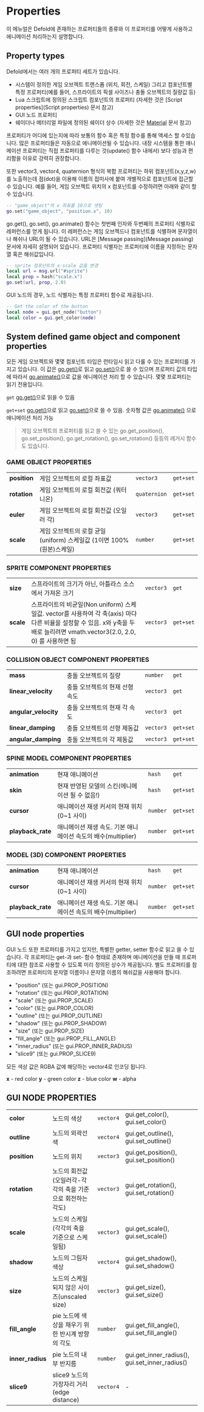 # Properties
이 메뉴얼은 Defold에 존재하는 프로퍼티들의 종류와 이 프로퍼티를 어떻게 사용하고 에니메이션 처리하는지 설명합니다.

## Property types
Defold에서는 여러 개의 프로퍼티 세트가 있습니다.

* 시스템이 정의한 게임 오브젝트 트랜스폼 (위치, 회전, 스케일) 그리고 컴포넌트별 특정 프로퍼티(예를 들어, 스프라이트의 픽셀 사이즈나 충돌 오브젝트의 질량값 등)
* Lua 스크립트에 정의된 스크립트 컴포넌트의 프로퍼티 (자세한 것은 [Script properties](Script properties) 문서 참고)
* GUI 노드 프로퍼티
* 쉐이더나 메터리얼 파일에 정의된 쉐이더 상수 (자세한 것은 [Material](Material) 문서 참고)

프로퍼티가 어디에 있는지에 따라 보통의 함수 혹은 특정 함수를 통해 액세스 할 수있습니다. 많은 프로퍼티들은 자동으로 에니메이션될 수 있습니다. 내장 시스템을 통한 애니메이션 프로퍼티는 직접 프로퍼티를 다루는 것(update() 함수 내에서) 보다 성능과 편리함을 이유로 강력히 권장합니다.

또한 vector3, vector4, quaternion 형식의 복합 프로퍼티는 하위 컴포넌트(x,y,z,w)를 노출하는데 점(dot)을 이용해 이름의 접미사에 붙여 개별적으로 컴포넌트에 접근할 수 있습니다. 예를 들어, 게임 오브젝트 위치의 x 컴포넌트를 수정하려면 아래와 같이 할 수 있습니다.

```lua
-- "game_object"의 x 좌표를 10으로 셋팅
go.set("game_object", "position.x", 10)
```

go.get(), go.set(), go.animate() 함수는 첫번째 인자와 두번째의 프로퍼티 식별자로 레퍼런스를 얻게 됩니다. 이 레퍼런스는 게임 오브젝드나 컴포넌트를 식별하며 문자열이나 해쉬나 URL이 될 수 있습니다. URL은 [Message passing](Message passing) 문서에 자세히 설명되어 있습니다. 프로퍼티 식별자는 프로퍼티에 이름을 지정하는 문자열 혹은 해쉬값입니다.

```lua
-- sprite 컴포넌트의 x-scale 값을 변경
local url = msg.url("#sprite")
local prop = hash("scale.x")
go.set(url, prop, 2.0)
```

GUI 노드의 경우, 노드 식별자는 특정 프로퍼티 함수로 제공됩니다.

```lua
-- Get the color of the button
local node = gui.get_node("button")
local color = gui.get_color(node)
```

## System defined game object and component properties
모든 게임 오브젝트와 몇몇 컴포넌트 타입은 런타임시 읽고 다룰 수 있는 프로퍼티를 가지고 있습니다. 이 값은 [go.get()](http://www.defold.com/ref/go#go.get)로 읽고 [go.set()](http://www.defold.com/ref/go#go.set)으로 쓸 수 있으며 프로퍼티 값의 타입에 따라서 [go.animate()](http://www.defold.com/ref/go#go.animate)으로 값을 에니메이션 처리 할 수 있습니다. 몇몇 프로퍼티는 읽기 전용입니다.

``get``
[go.get()](http://www.defold.com/ref/go#go.get)으로 읽을 수 있음

``get+set``
[go.get()](http://www.defold.com/ref/go#go.get)으로 읽고 [go.set()](http://www.defold.com/ref/go#go.set)으로 쓸 수 있음. 숫자형 값은 [go.animate()](http://www.defold.com/ref/go#go.animate) 으로 애니메이션 처리 가능

> 게임 오브젝트의 프로퍼티를 읽고 쓸 수 있는 go.get_position(), go.set_position(), go.get_rotation(), go.set_rotation() 등등의 레거시 함수도 있습니다.

### GAME OBJECT PROPERTIES
|  |  |  |  |
| :------------ | :------------ | :------------ | :------------ |
| **position** | 게임 오브젝트의 로컬 좌표값 | ``vector3`` | ``get+set`` |
| **rotation** | 게임 오브젝트의 로컬 회전값 (쿼터니온) | ``quaternion`` | ``get+set`` |
| **euler** | 게임 오브젝트의 로컬 회전값 (오일러 각) | ``vector3`` | ``get+set`` |
| **scale** | 게임 오브젝트의 로컬 균일(uniform) 스케일값 (1이면 100%(원본)스케일) | ``number`` | ``get+set`` |

### SPRITE COMPONENT PROPERTIES
|  |  |  |  |
| :------------ | :------------ | :------------ | :------------ |
| **size** | 스프라이트의 크기가 아닌, 아틀라스 소스에서 가져온 크기 | ``vector3`` | ``get`` |
| **scale** | 스프라이트의 비균일(Non uniform) 스케일값.  vector를 사용하여 각 축(axis) 마다 다른 비율을 설정할 수 있음. x와 y축을 두 배로 늘리려면 vmath.vector3(2.0, 2.0, 0) 를 사용하면 됨 | ``vector3`` | ``get+set`` |

### COLLISION OBJECT COMPONENT PROPERTIES
|  |  |  |  |
| :------------ | :------------ | :------------ | :------------ |
| **mass** | 충돌 오브젝트의 질량 | ``number`` | ``get`` |
| **linear_velocity** | 충돌 오브젝트의 현재 선형 속도 | ``vector3`` | ``get`` |
| **angular_velocity** | 충돌 오브젝트의 현재 각 속도 | ``vector3`` | ``get`` |
| **linear_damping** | 충돌 오브젝트의 선형 제동값 | ``vector3`` | ``get+set`` |
| **angular_damping** | 충돌 오브젝트의 각 제동값 | ``vector3`` | ``get+set`` |

### SPINE MODEL COMPONENT PROPERTIES
|  |  |  |  |
| :------------ | :------------ | :------------ | :------------ |
| **animation** | 현재 애니메이션 | ``hash`` | ``get`` |
| **skin** | 현재 반영된 모델의 스킨(에니메이션 될 수 없음!) | ``hash`` | ``get+set`` |
| **cursor** | 애니메이션 재생 커서의 현재 위치(0~1 사이) | ``number`` | ``get+set`` |
| **playback_rate** | 애니메이션 재생 속도. 기본 애니메이션 속도의 배수(multiplier) | ``number`` | ``get+set`` |

### MODEL (3D) COMPONENT PROPERTIES
|  |  |  |  |
| :------------ | :------------ | :------------ | :------------ |
| **animation** | 현재 애니메이션 | ``hash`` | ``get`` |
| **cursor** | 애니메이션 재생 커서의 현재 위치(0~1 사이) | ``number`` | ``get+set`` |
| **playback_rate** | 애니메이션 재생 속도. 기본 애니메이션 속도의 배수(multiplier) | ``number`` | ``get+set`` |

## GUI node properties
GUI 노드 또한 프로퍼티를 가지고 있지만, 특별한 getter, setter 함수로 읽고 쓸 수 있습니다. 각 프로퍼티는 get-과 set- 함수 형태로 존재하며 애니메이션을 만들 때 프로퍼티에 대한 참조로 사용할 수 있도록 미리 정의된 상수가 제공됩니다. 별도 프로퍼티를 참조하려면 프로퍼티의 문자열 이름이나 문자열 이름의 해쉬값을 사용해야 합니다.

* "position" (또는 gui.PROP_POSITION)
* "rotation" (또는 gui.PROP_ROTATION)
* "scale" (또는 gui.PROP_SCALE)
* "color" (또는 gui.PROP_COLOR)
* "outline" (또는 gui.PROP_OUTLINE)
* "shadow" (또는 gui.PROP_SHADOW)
* "size" (또는 gui.PROP_SIZE)
* "fill_angle" (또는 gui.PROP_FILL_ANGLE)
* "inner_radius" (또는 gui.PROP_INNER_RADIUS)
* "slice9" (또는 gui.PROP_SLICE9)

모든 색상 값은 RGBA 값에 해당하는 vector4로 인코딩 됩니다.

**x** - red color
**y** - green color
**z** - blue color
**w** - alpha

## GUI NODE PROPERTIES
|  |  |  |  |
| :------------ | :------------ | :------------ | :------------ |
| **color** | 노드의 색상 | ``vector4`` | gui.get_color(), gui.set_color() |
| **outline** | 노드의 외곽선 색 | ``vector4`` | gui.get_outline(), gui.set_outline() |
| **position** | 노드의 위치 | ``vector3`` | gui.get_position(), gui.set_position() |
| **rotation** | 노드의 회전값 (오일러각-각각의 축을 기준으로 회전하는 각도) | ``vector3`` | gui.get_rotation(), gui.set_rotation() |
| **scale** | 노드의 스케일(각각의 축을 기준으로 스케일됨) | ``vector3`` | gui.get_scale(), gui.set_scale() |
| **shadow** | 노드의 그림자 색상 | ``vector4`` | gui.get_shadow(), gui.set_shadow() |
| **size** | 노드의 스케일되지 않은 사이즈(unscaled size) | ``vector3`` | gui.get_size(), gui.set_size() |
| **fill_angle** | pie 노드에 색상을 채우기 위한 반시계 방향의 각도 | ``number`` | gui.get_fill_angle(), gui.set_fill_angle() |
| **inner_radius** | pie 노드의 내부 반지름 | ``number`` | gui.get_inner_radius(), gui.set_inner_radius() |
| **slice9** | slice9 노드의 가장자리 거리(edge distance) | ``vector4`` | - |
